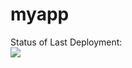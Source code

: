 # myapp
Status of Last Deployment:<br>
<img src="https://hithub.com/edisson8/myapp/workflows/CiCd-for-Deploy/badge.svg?branch=master"><br>
